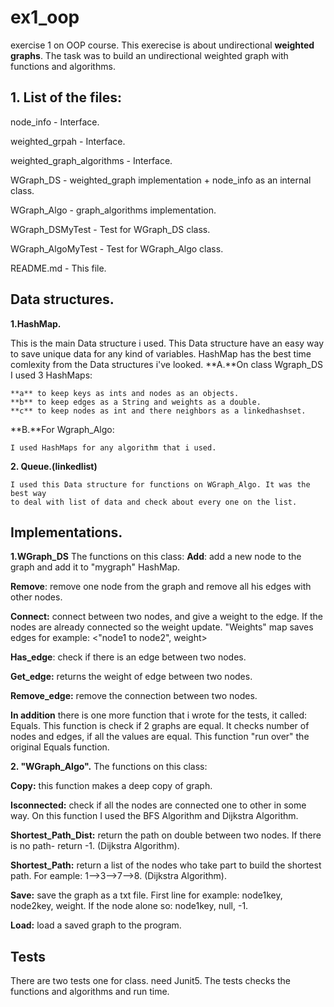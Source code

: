 # ex1_oop
exercise 1 on OOP course.
This exerecise is about undirectional **weighted graphs**.
The task was to build an undirectional weighted graph with functions and algorithms.

## 1. List of the files:

node_info - Interface.

weighted_grpah - Interface.

weighted_graph_algorithms - Interface.

WGraph_DS - weighted_graph implementation + node_info as an internal class.

WGraph_Algo - graph_algorithms implementation.

WGraph_DSMyTest - Test for WGraph_DS class. 

WGraph_AlgoMyTest - Test for WGraph_Algo class.

README.md - This file.

## Data structures.

**1.HashMap.**

  This is the main Data structure i used. This Data structure have an easy way
  to save unique data for any kind of variables. HashMap has the best time comlexity
  from the Data structures i've looked.
  **A.**On class Wgraph_DS I used 3 HashMaps:
  
    **a** to keep keys as ints and nodes as an objects.
    **b** to keep edges as a String and weights as a double.
    **c** to keep nodes as int and there neighbors as a linkedhashset.

  **B.**For Wgraph_Algo:
  
    I used HashMaps for any algorithm that i used.
  
  **2. Queue.(linkedlist)**
  
    I used this Data structure for functions on WGraph_Algo. It was the best way
    to deal with list of data and check about every one on the list.
    

## Implementations.
**1.WGraph_DS**
The functions on this class:
**Add**: add a new node to the graph and add it to "mygraph" HashMap.

**Remove**: remove one node from the graph and remove all his edges with other nodes.

**Connect:** connect between two nodes, and give a weight to the edge. If the nodes are already connected so the weight update.
"Weights" map saves edges for example: <"node1 to node2", weight>

**Has_edge**: check if there is an edge between two nodes.

**Get_edge:** returns the weight of edge between two nodes.

**Remove_edge:** remove the connection between two nodes.

**In addition** there is one more function that i wrote for the tests, it called: Equals.
This function is check if 2 graphs are equal. It checks number of nodes and edges, if all the values are equal.
This function "run over" the original Equals function.

**2. "WGraph_Algo".** 
The functions on this class:

**Copy:** this function makes a deep copy of graph.

**Isconnected:** check if all the nodes are connected one to other in some way. On this function I used the BFS Algorithm and Dijkstra Algorithm.

**Shortest_Path_Dist:** return the path on double between two nodes. If there is no path- return -1. (Dijkstra Algorithm).
 
**Shortest_Path:** return a list of the nodes who take part to build the shortest path. For eample: 1-->3-->7-->8. (Dijkstra Algorithm).

**Save:** save the graph as a txt file. First line for example: node1key, node2key, weight. If the node alone so: node1key, null, -1.  

**Load:** load a saved graph to the program.

## Tests
There are two tests one for class. need Junit5. 
The tests checks the functions and algorithms and run time.

